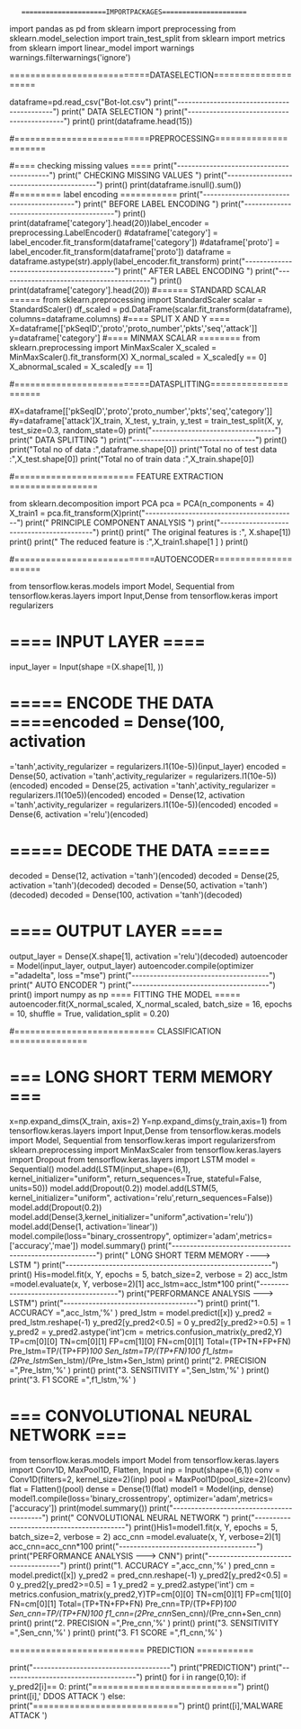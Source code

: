        =====================IMPORTPACKAGES=====================
import pandas as pd
from sklearn import preprocessing 
from sklearn.model_selection import train_test_split 
from sklearn import metrics 
from sklearn import linear_model 
import warnings 
warnings.filterwarnings('ignore') 

===========================DATASELECTION====================

dataframe=pd.read_csv("Bot-Iot.csv") 
print("-------------------------------------------") 
print(" DATA SELECTION ") 
print("-------------------------------------------") 
print() 
print(dataframe.head(15))

#==========================PREPROCESSING=====================

#==== checking missing values ==== 
print("------------------------------------------") 
print(" CHECKING MISSING VALUES ") 
print("------------------------------------------") 
print() 
print(dataframe.isnull().sum()) 
#========= label encoding =========== 
print("------------------------------------------") 
print(" BEFORE LABEL ENCODING ")
print("------------------------------------------") 
print() 
print(dataframe['category'].head(20))label_encoder = preprocessing.LabelEncoder() 
#dataframe['category'] = label_encoder.fit_transform(dataframe['category']) 
#dataframe['proto'] = label_encoder.fit_transform(dataframe['proto']) 
dataframe = dataframe.astype(str).apply(label_encoder.fit_transform) 
print("------------------------------------------") 
print(" AFTER LABEL ENCODING ") 
print("------------------------------------------") 
print()
print(dataframe['category'].head(20)) 
#====== STANDARD SCALAR ====== 
from sklearn.preprocessing import StandardScaler 
scalar = StandardScaler() 
df_scaled = pd.DataFrame(scalar.fit_transform(dataframe), 
columns=dataframe.columns) 
#==== SPLIT X AND Y ==== 
X=dataframe[['pkSeqID','proto','proto_number','pkts','seq','attack']] 
y=dataframe['category'] 
#==== MINMAX SCALAR ======== 
from sklearn.preprocessing import MinMaxScaler 
X_scaled = MinMaxScaler().fit_transform(X)
X_normal_scaled = X_scaled[y == 0] 
X_abnormal_scaled = X_scaled[y == 1] 

#==========================DATASPLITTING=====================

#X=dataframe[['pkSeqID','proto','proto_number','pkts','seq','category']]
#y=dataframe['attack']X_train, X_test, y_train, y_test = train_test_split(X, y, 
test_size=0.3, 
random_state=0) 
print("----------------------------------") 
print(" DATA SPLITTING ") 
print("----------------------------------") 
print() 
print("Total no of data :",dataframe.shape[0]) 
print("Total no of test data :",X_test.shape[0]) 
print("Total no of train data :",X_train.shape[0]) 

#======================= FEATURE EXTRACTION ================= 

from sklearn.decomposition import PCA
pca = PCA(n_components = 4) 
X_train1 = pca.fit_transform(X)print("------------------------------------------") 
print(" PRINCIPLE COMPONENT ANALYSIS ") 
print("------------------------------------------") 
print() 
print(" The original features is :", X.shape[1]) 
print() 
print(" The reduced feature is :",X_train1.shape[1 ] ) 
print() 

#===========================AUTOENCODER=====================

from tensorflow.keras.models import Model, Sequential 
from tensorflow.keras.layers import Input,Dense 
from tensorflow.keras import regularizers 
# ==== INPUT LAYER ==== 
input_layer = Input(shape =(X.shape[1], )) 
# ===== ENCODE THE DATA ====encoded = Dense(100, activation 
='tanh',activity_regularizer = regularizers.l1(10e-5))(input_layer) 
encoded = Dense(50, activation ='tanh',activity_regularizer = 
regularizers.l1(10e-5))(encoded) 
encoded = Dense(25, activation ='tanh',activity_regularizer = 
regularizers.l1(10e5))(encoded) 
encoded = Dense(12, activation ='tanh',activity_regularizer = 
regularizers.l1(10e-5))(encoded) 
encoded = Dense(6, activation ='relu')(encoded) 
# ===== DECODE THE DATA ===== 
decoded = Dense(12, activation ='tanh')(encoded) 
decoded = Dense(25, activation ='tanh')(decoded) 
decoded = Dense(50, activation ='tanh')(decoded)
decoded = Dense(100, activation ='tanh')(decoded) 
# ==== OUTPUT LAYER ==== 
output_layer = Dense(X.shape[1], activation ='relu')(decoded) 
autoencoder = Model(input_layer, output_layer) 
autoencoder.compile(optimizer ="adadelta", loss ="mse") 
print("--------------------------------------")
print(" AUTO ENCODER ") 
print("--------------------------------------") 
print() 
import numpy as np 
==== FITTING THE MODEL ===== 
autoencoder.fit(X_normal_scaled, X_normal_scaled, batch_size = 16, epochs = 
10, shuffle = True, validation_split = 0.20) 

#=========================== CLASSIFICATION =============== 

# === LONG SHORT TERM MEMORY === 
x=np.expand_dims(X_train, axis=2) 
Y=np.expand_dims(y_train,axis=1) 
from tensorflow.keras.layers import Input,Dense 
from tensorflow.keras.models import Model, Sequential 
from tensorflow.keras import regularizersfrom sklearn.preprocessing import 
MinMaxScaler 
from tensorflow.keras.layers import Dropout 
from tensorflow.keras.layers import LSTM
model = Sequential() 
model.add(LSTM(input_shape=(6,1), kernel_initializer="uniform", 
return_sequences=True, stateful=False, units=50)) 
model.add(Dropout(0.2)) 
model.add(LSTM(5, kernel_initializer="uniform", 
activation='relu',return_sequences=False)) 
model.add(Dropout(0.2)) 
model.add(Dense(3,kernel_initializer="uniform",activation='relu')) 
model.add(Dense(1, activation='linear')) 
model.compile(loss="binary_crossentropy", 
optimizer='adam',metrics=['accuracy','mae']) 
model.summary() 
print("---------------------------------------------------------") 
print(" LONG SHORT TERM MEMORY ----> LSTM ") 
print("---------------------------------------------------------")
print() 
His=model.fit(x, Y, epochs = 5, batch_size=2, verbose = 2) 
acc_lstm =model.evaluate(x, Y, verbose=2)[1]
acc_lstm=acc_lstm*100 
print("--------------------------------------") 
print("PERFORMANCE ANALYSIS ---> LSTM") 
print("-------------------------------------") 
print() 
print("1. ACCURACY =",acc_lstm,'%' ) 
pred_lstm = model.predict([x]) 
y_pred2 = pred_lstm.reshape(-1) 
y_pred2[y_pred2<0.5] = 0 
y_pred2[y_pred2>=0.5] = 1
y_pred2 = y_pred2.astype('int')cm = metrics.confusion_matrix(y_pred2,Y) 
TP=cm[0][0] 
TN=cm[0][1] 
FP=cm[1][0]
FN=cm[0][1] 
Total=(TP+TN+FP+FN) 
Pre_lstm=TP/(TP+FP)*100 
Sen_lstm=TP/(TP+FN)*100 
f1_lstm=(2*Pre_lstm*Sen_lstm)/(Pre_lstm+Sen_lstm) 
print() 
print("2. PRECISION =",Pre_lstm,'%' ) 
print() 
print("3. SENSITIVITY =",Sen_lstm,'%' ) 
print() 
print("3. F1 SCORE =",f1_lstm,'%' )

# === CONVOLUTIONAL NEURAL NETWORK === 

from tensorflow.keras.models import Model 
from tensorflow.keras.layers import Conv1D, MaxPool1D, Flatten, Input 
inp = Input(shape=(6,1))
conv = Conv1D(filters=2, kernel_size=2)(inp) 
pool = MaxPool1D(pool_size=2)(conv) 
flat = Flatten()(pool) 
dense = Dense(1)(flat) 
model1 = Model(inp, dense) 
model1.compile(loss='binary_crossentropy', 
optimizer='adam',metrics=['accuracy']) 
print(model.summary()) 
print("------------------------------------------") 
print(" CONVOLUTIONAL NEURAL NETWORK ") 
print("------------------------------------------") 
print()His1=model1.fit(x, Y, epochs = 5, batch_size=2, verbose = 2) 
acc_cnn =model.evaluate(x, Y, verbose=2)[1] 
acc_cnn=acc_cnn*100 
print("--------------------------------------") 
print("PERFORMANCE ANALYSIS ---> CNN") 
print("-------------------------------------") 
print() 
print("1. ACCURACY =",acc_cnn,'%' ) 
pred_cnn = model.predict([x]) 
y_pred2 = pred_cnn.reshape(-1) 
y_pred2[y_pred2<0.5] = 0 
y_pred2[y_pred2>=0.5] = 1 
y_pred2 = y_pred2.astype('int') 
cm = metrics.confusion_matrix(y_pred2,Y)TP=cm[0][0] 
TN=cm[0][1]
FP=cm[1][0] 
FN=cm[0][1]
Total=(TP+TN+FP+FN) 
Pre_cnn=TP/(TP+FP)*100 
Sen_cnn=TP/(TP+FN)*100 
f1_cnn=(2*Pre_cnn*Sen_cnn)/(Pre_cnn+Sen_cnn) 
print() 
print("2. PRECISION =",Pre_cnn,'%' ) 
print() 
print("3. SENSITIVITY =",Sen_cnn,'%' ) 
print() 
print("3. F1 SCORE =",f1_cnn,'%' )

========================== PREDICTION ===========

print("--------------------------------------") 
print("PREDICTION") 
print("-------------------------------------") 
print() 
for i in range(0,10): 
if y_pred2[i]== 0: 
print("============================") 
print() 
print([i],' DDOS ATTACK ') 
else: 
print("============================") 
print() 
print([i],'MALWARE ATTACK ') 





